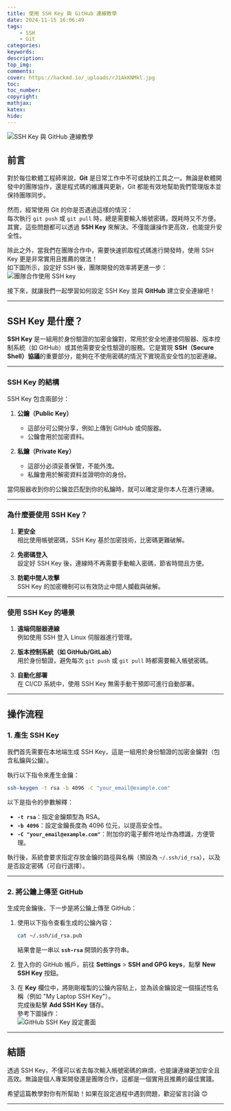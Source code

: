 ```yaml
---
title: 使用 SSH Key 與 GitHub 連線教學
date: 2024-11-15 16:06:49
tags:
    - SSH
    - Git
categories:
keywords:
description:
top_img:
comments:
cover: https://hackmd.io/_uploads/rJ1AkKNMkl.jpg
toc:
toc_number:
copyright:
mathjax:
katex:
hide:
---
```



![SSH Key 與 GitHub 連線教學](https://hackmd.io/_uploads/rJ1AkKNMkl.jpg)

## 前言

對於每位軟體工程師來說，**Git** 是日常工作中不可或缺的工具之一。無論是軟體開發中的團隊協作，還是程式碼的維護與更新，Git 都能有效地幫助我們管理版本並保持團隊同步。

然而，經常使用 Git 的你是否遇過這樣的情況：  
每次執行 `git push` 或 `git pull` 時，總是需要輸入帳號密碼，既耗時又不方便。其實，這些問題都可以透過 **SSH Key** 來解決。不僅能讓操作更高效，也能提升安全性。

除此之外，當我們在團隊合作中，需要快速抓取程式碼進行開發時，使用 SSH Key 更是非常實用且推薦的做法！  
如下圖所示，設定好 SSH 後，團隊開發的效率將更進一步：  
![團隊合作使用 SSH key](https://hackmd.io/_uploads/rkgu2dNzJx.png)

接下來，就讓我們一起學習如何設定 SSH Key 並與 **GitHub** 建立安全連線吧！

---

## SSH Key 是什麼？

**SSH Key** 是一組用於身份驗證的加密金鑰對，常用於安全地連接伺服器、版本控制系統（如 GitHub）或其他需要安全性驗證的服務。它是實現 **SSH（Secure Shell）協議**的重要部分，能夠在不使用密碼的情況下實現高安全性的加密連線。

---

### SSH Key 的結構
SSH Key 包含兩部分：
1. **公鑰（Public Key）**  
   - 這部分可公開分享，例如上傳到 GitHub 或伺服器。
   - 公鑰會用於加密資料。

2. **私鑰（Private Key）**  
   - 這部分必須妥善保管，不能外洩。
   - 私鑰會用於解密資料並證明你的身份。

當伺服器收到你的公鑰並匹配到你的私鑰時，就可以確定是你本人在進行連線。

---

### 為什麼要使用 SSH Key？

1. **更安全**  
   相比使用帳號密碼，SSH Key 基於加密技術，比密碼更難破解。

2. **免密碼登入**  
   設定好 SSH Key 後，連線時不再需要手動輸入密碼，節省時間且方便。

3. **防範中間人攻擊**  
   SSH Key 的加密機制可以有效防止中間人攔截與破解。

---

### 使用 SSH Key 的場景
1. **遠端伺服器連線**  
   例如使用 SSH 登入 Linux 伺服器進行管理。

2. **版本控制系統（如 GitHub/GitLab）**  
   用於身份驗證，避免每次 `git push` 或 `git pull` 時都需要輸入帳號密碼。

3. **自動化部署**  
   在 CI/CD 系統中，使用 SSH Key 無需手動干預即可進行自動部署。

---

## 操作流程

### 1. 產生 SSH Key

我們首先需要在本地端生成 SSH Key，這是一組用於身份驗證的加密金鑰對（包含私鑰與公鑰）。

執行以下指令來產生金鑰：  
```bash
ssh-keygen -t rsa -b 4096 -C "your_email@example.com"
```

以下是指令的參數解釋：
- **`-t rsa`**：指定金鑰類型為 RSA。
- **`-b 4096`**：設定金鑰長度為 4096 位元，以提高安全性。
- **`-C "your_email@example.com"`**：附加你的電子郵件地址作為標識，方便管理。

執行後，系統會要求指定存放金鑰的路徑與名稱（預設為 `~/.ssh/id_rsa`），以及是否設定密碼（可自行選擇）。

---

### 2. 將公鑰上傳至 GitHub

生成完金鑰後，下一步是將公鑰上傳至 GitHub：

1. 使用以下指令查看生成的公鑰內容：  
   ```bash
   cat ~/.ssh/id_rsa.pub
   ```
   結果會是一串以 **`ssh-rsa`** 開頭的長字符串。

2. 登入你的 GitHub 帳戶，前往 **Settings** > **SSH and GPG keys**，點擊 **New SSH Key** 按鈕。

3. 在 **Key** 欄位中，將剛剛複製的公鑰內容貼上，並為該金鑰設定一個描述性名稱（例如 "My Laptop SSH Key"）。  
   完成後點擊 **Add SSH Key** 儲存。  
   參考下圖操作：  
   ![GitHub SSH Key 設定畫面](https://hackmd.io/_uploads/SyWdLHEzkl.png)

---

## 結語

透過 SSH Key，不僅可以省去每次輸入帳號密碼的麻煩，也能讓連線更加安全且高效。無論是個人專案開發還是團隊合作，這都是一個實用且推薦的最佳實踐。

希望這篇教學對你有所幫助！如果在設定過程中遇到問題，歡迎留言討論 😊

--- 
